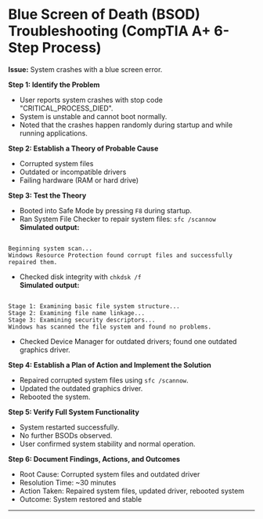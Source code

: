 # Blue Screen of Death (BSOD) Troubleshooting (CompTIA A+ 6-Step Process)

**Issue:** System crashes with a blue screen error.

**Step 1: Identify the Problem**  
- User reports system crashes with stop code "CRITICAL_PROCESS_DIED".  
- System is unstable and cannot boot normally.  
- Noted that the crashes happen randomly during startup and while running applications.

**Step 2: Establish a Theory of Probable Cause**  
- Corrupted system files  
- Outdated or incompatible drivers  
- Failing hardware (RAM or hard drive)

**Step 3: Test the Theory**  
- Booted into Safe Mode by pressing `F8` during startup.  
- Ran System File Checker to repair system files: `sfc /scannow`  
  **Simulated output:**
```

Beginning system scan...
Windows Resource Protection found corrupt files and successfully repaired them.

```
- Checked disk integrity with `chkdsk /f`  
**Simulated output:**
```

Stage 1: Examining basic file system structure...
Stage 2: Examining file name linkage...
Stage 3: Examining security descriptors...
Windows has scanned the file system and found no problems.

```
- Checked Device Manager for outdated drivers; found one outdated graphics driver.

**Step 4: Establish a Plan of Action and Implement the Solution**  
- Repaired corrupted system files using `sfc /scannow`.  
- Updated the outdated graphics driver.  
- Rebooted the system.

**Step 5: Verify Full System Functionality**  
- System restarted successfully.  
- No further BSODs observed.  
- User confirmed system stability and normal operation.

**Step 6: Document Findings, Actions, and Outcomes**  
- Root Cause: Corrupted system files and outdated driver  
- Resolution Time: ~30 minutes  
- Action Taken: Repaired system files, updated driver, rebooted system  
- Outcome: System restored and stable

---
